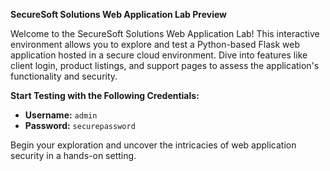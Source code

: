 **SecureSoft Solutions Web Application Lab Preview**

Welcome to the SecureSoft Solutions Web Application Lab! This interactive environment allows you to explore and test a Python-based Flask web application hosted in a secure cloud environment. Dive into features like client login, product listings, and support pages to assess the application's functionality and security.

**Start Testing with the Following Credentials:**
- **Username:** `admin`
- **Password:** `securepassword`

Begin your exploration and uncover the intricacies of web application security in a hands-on setting.